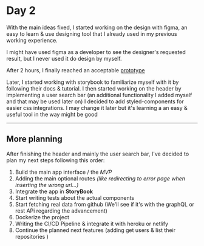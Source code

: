 # Day 2
With the main ideas fixed, I started working on the design with figma, an easy to learn & use designing tool that I already used in my previous working experience.
  
    
I might have used figma as a developer to see the designer's requested result, but I never used it do design by myself.   

After 2 hours, I finally reached an acceptable [ prototype](https://www.figma.com/file/nTLzlmWmXdVgRHr3MqozcB/Untitled?node-id=0%3A1&t=bNlacR6objthZRIY-1)    
  
Later, I started working with storybook to familiarize myself with it by following their docs & tutorial.
I then started working on the header by implementing a user search bar (an additional functionality I added myself and that may be used later on) I decided to add styled-components for easier css integrations. I may change it later but it's learning a an easy & useful tool in the way might be good    
***
## More planning 
After finishing the header and mainly the user search bar, I've decided to plan my next steps following this order:
1. Build the main app interface / the *MVP*
2. Adding the main optional routes *(like redirecting to error page when inserting the wrong url...)* 
3. Integrate the app in **StoryBook**
4. Start writing tests about the actual components
5. Start fetching real data from github (We'll see if it's with the graphQL or rest APi regarding the advancement) 
6. Dockerize the project 
7. Writing the CI/CD Pipeline & integrate it with heroku or netlify
8. Continue the planned next features (adding get users & list their repositories )

